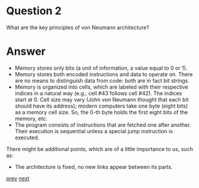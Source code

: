 
# Question 2

 
What are the key principles of von Neumann architecture? 


# Answer




* Memory stores only bits (a unit of information, a value equal to 0 or 1).
* Memory stores both encoded instructions and data to operate on. There are no means
to distinguish data from code: both are in fact bit strings.
* Memory is organized into cells, which are labeled with their respective indices in
a natural way (e.g., cell #43 follows cell #42). The indices start at 0. Cell size may
vary (John von Neumann thought that each bit should have its address); modern
computers take one byte (eight bits) as a memory cell size. So, the 0-th byte holds the
first eight bits of the memory, etc.
* The program consists of instructions that are fetched one after another. Their
execution is sequential unless a special jump instruction is executed.

There might be additional points, which are of a little importance to us, such as:

* The architecture is fixed, no new links appear between its parts.



[prev](1.md) [next](3.md)
